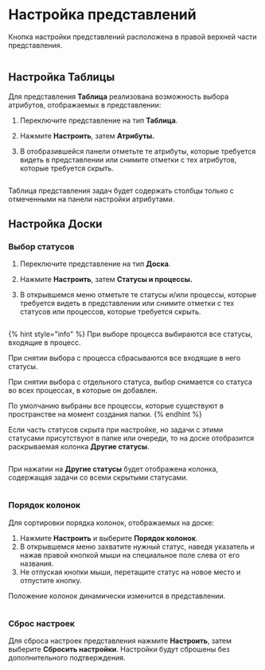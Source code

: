 # Настройка представлений

Кнопка настройки представлений расположена в правой верхней части представления.

<figure><img src="../../../../.gitbook/assets/изображение (195).png" alt=""><figcaption></figcaption></figure>

## Настройка Таблицы

Для представления **Таблица** реализована возможность выбора атрибутов, отображаемых в представлении:

1. Переключите представление на тип **Таблица**.
2. Нажмите **Настроить**, затем **Атрибуты.**
3.  В отобразившейся панели отметьте те атрибуты, которые требуется видеть в представлении или снимите отметки с тех атрибутов, которые требуется скрыть.

    <figure><img src="../../../../.gitbook/assets/изображение (2) (1) (1) (1) (1).png" alt=""><figcaption></figcaption></figure>

Таблица представления задач будет содержать столбцы только с отмеченными на панели настройки атрибутами.

## Настройка Доски

### Выбор статусов

1. Переключите представление на тип **Доска**.
2. Нажмите **Настроить**, затем **Статусы и процессы.**
3.  В открывшемся меню отметьте те статусы и/или процессы, которые требуется видеть в представлении или снимите отметки с тех статусов или процессов, которые требуется скрыть.

    <figure><img src="../../../../.gitbook/assets/изображение (1) (1) (1) (1) (1) (1) (1) (1) (1) (1) (1).png" alt=""><figcaption></figcaption></figure>

{% hint style="info" %}
При выборе процесса выбираются все статусы, входящие в процесс.

При снятии выбора с процесса сбрасываются все входящие в него статусы.

При снятии выбора с отдельного статуса, выбор снимается со статуса во всех процессах, в которые он добавлен.

По умолчанию выбраны все процессы, которые существуют в пространстве на момент создания папки.
{% endhint %}

Если часть статусов скрыта при настройке, но задачи с этими статусами присутствуют в папке или очереди, то на доске отобразится раскрываемая колонка **Другие статусы**.

<figure><img src="../../../../.gitbook/assets/изображение (5) (1) (1) (1) (1).png" alt=""><figcaption></figcaption></figure>

При нажатии на **Другие статусы** будет отображена колонка, содержащая задачи со всеми скрытыми статусами.

<figure><img src="../../../../.gitbook/assets/изображение (6) (1) (1) (1) (1).png" alt=""><figcaption></figcaption></figure>

### Порядок колонок

Для сортировки порядка колонок, отображаемых на доске:

1. Нажмите **Настроить** и выберите **Порядок колонок**.
2. В открывшемся меню захватите нужный статус, наведя указатель и нажав правой кнопкой мыши на специальное поле слева от его названия.
3. Не отпуская кнопки мыши, перетащите статус на новое место и отпустите кнопку.&#x20;

Положение колонок динамически изменится в представлении.&#x20;

<figure><img src="../../../../.gitbook/assets/изображение (8).png" alt=""><figcaption></figcaption></figure>

### Сброс настроек&#x20;

Для сброса настроек представления нажмите **Настроить**, затем выберите **Сбросить настройки**. Настройки будут сброшены без дополнительного подтверждения.
